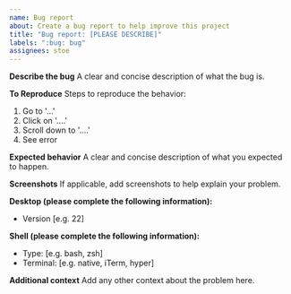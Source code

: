 ```yaml
---
name: Bug report
about: Create a bug report to help improve this project
title: "Bug report: [PLEASE DESCRIBE]"
labels: ":bug: bug"
assignees: stoe
---
```


**Describe the bug**
A clear and concise description of what the bug is.

**To Reproduce**
Steps to reproduce the behavior:
1. Go to '...'
2. Click on '....'
3. Scroll down to '....'
4. See error

**Expected behavior**
A clear and concise description of what you expected to happen.

**Screenshots**
If applicable, add screenshots to help explain your problem.

**Desktop (please complete the following information):**
 - Version [e.g. 22]


**Shell (please complete the following information):**
 - Type: [e.g. bash, zsh]
 - Terminal: [e.g. native, iTerm, hyper]

**Additional context**
Add any other context about the problem here.
